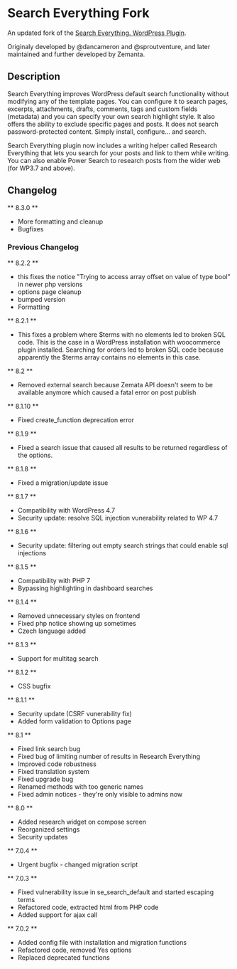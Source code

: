 # Search Everything Fork

An updated fork of the [Search Everything. WordPress Plugin](https://WordPress.org/plugins/search-everything).

Originaly developed by @dancameron and @sproutventure, and later maintained and further developed by Zemanta.

## Description

Search Everything improves WordPress default search functionality without modifying any of the template pages. You can
configure it to search pages, excerpts, attachments, drafts, comments, tags and custom fields (metadata) and you can
specify your own search highlight style. It also offers the ability to exclude specific pages and posts. It does not
search password-protected content. Simply install, configure... and search.

Search Everything plugin now includes a writing helper called Research Everything that lets you search for your posts
and link to them while writing. You can also enable Power Search to research posts from the wider web (for WP3.7 and
above).

## Changelog

** 8.3.0 **

- More formatting and cleanup
- Bugfixes

### Previous Changelog

** 8.2.2 **

- this fixes the notice "Trying to access array offset on value of type bool" in newer php versions
- options page cleanup
- bumped version
- Formatting

** 8.2.1 **

- This fixes a problem where $terms with no elements led to broken SQL code. This is the case in a WordPress
  installation with woocommerce plugin installed. Searching for orders led to broken SQL code because apparently the
  $terms array contains no elements in this case.

** 8.2 **

- Removed external search because Zemata API doesn't seem to be available anymore which caused a fatal error on post
  publish

** 8.1.10 **

- Fixed create_function deprecation error

** 8.1.9 **

- Fixed a search issue that caused all results to be returned regardless of the options.

** 8.1.8 **

- Fixed a migration/update issue

** 8.1.7 **

- Compatibility with WordPress 4.7
- Security update: resolve SQL injection vunerability related to WP 4.7

** 8.1.6 **

- Security update: filtering out empty search strings that could enable sql injections

** 8.1.5 **

- Compatibility with PHP 7
- Bypassing highlighting in dashboard searches

** 8.1.4 **

- Removed unnecessary styles on frontend
- Fixed php notice showing up sometimes
- Czech language added

** 8.1.3 **

- Support for multitag search

** 8.1.2 **

- CSS bugfix

** 8.1.1 **

- Security update (CSRF vunerability fix)
- Added form validation to Options page

** 8.1 **

- Fixed link search bug
- Fixed bug of limiting number of results in Research Everything
- Improved code robustness
- Fixed translation system
- Fixed upgrade bug
- Renamed methods with too generic names
- Fixed admin notices - they're only visible to admins now

** 8.0 **

- Added research widget on compose screen
- Reorganized settings
- Security updates

** 7.0.4 **

- Urgent bugfix - changed migration script

** 7.0.3 **

- Fixed vulnerability issue in se_search_default and started escaping terms
- Refactored code, extracted html from PHP code
- Added support for ajax call

** 7.0.2 **

- Added config file with installation and migration functions
- Refactored code, removed Yes options
- Replaced deprecated functions
